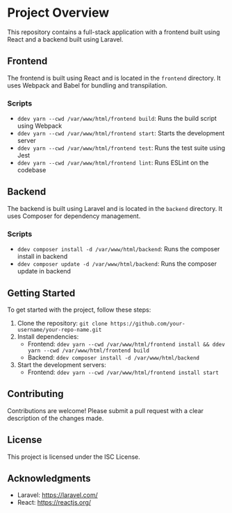 # Project Overview

This repository contains a full-stack application with a frontend built using React and a backend built using Laravel.

## Frontend

The frontend is built using React and is located in the `frontend` directory. It uses Webpack and Babel for bundling and transpilation.

### Scripts

* `ddev yarn --cwd /var/www/html/frontend build`: Runs the build script using Webpack
* `ddev yarn --cwd /var/www/html/frontend start`: Starts the development server
* `ddev yarn --cwd /var/www/html/frontend test`: Runs the test suite using Jest
* `ddev yarn --cwd /var/www/html/frontend lint`: Runs ESLint on the codebase

## Backend

The backend is built using Laravel and is located in the `backend` directory. It uses Composer for dependency management.

### Scripts

* `ddev composer install -d /var/www/html/backend`: Runs the composer install in backend
* `ddev composer update -d /var/www/html/backend`: Runs the composer update in backend

## Getting Started

To get started with the project, follow these steps:

1. Clone the repository: `git clone https://github.com/your-username/your-repo-name.git`
2. Install dependencies:
    * Frontend: `ddev yarn --cwd /var/www/html/frontend install && ddev yarn --cwd /var/www/html/frontend build`
    * Backend: `ddev composer install -d /var/www/html/backend`
3. Start the development servers:
    * Frontend: `ddev yarn --cwd /var/www/html/frontend install start`

## Contributing

Contributions are welcome! Please submit a pull request with a clear description of the changes made.

## License

This project is licensed under the ISC License.

## Acknowledgments

* Laravel: https://laravel.com/
* React: https://reactjs.org/
